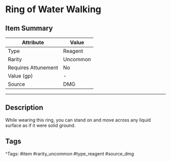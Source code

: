 # Ring of Water Walking

## Item Summary

| Attribute            | Value                        |
|----------------------|------------------------------|
| Type                 | Reagent |
| Rarity               | Uncommon             |
| Requires Attunement  | No                |
| Value (gp)           | -    |
| Source               | DMG |

---

## Description

While wearing this ring, you can stand on and move across any liquid surface as if it were solid ground.

## Tags

^Tags: #item #rarity_uncommon #type_reagent #source_dmg